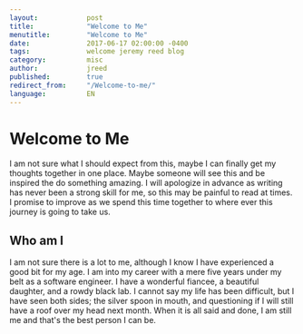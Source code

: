 ```yaml
---
layout:            post
title:             "Welcome to Me"
menutitle:         "Welcome to Me"
date:              2017-06-17 02:00:00 -0400
tags:              welcome jeremy reed blog
category:          misc
author:            jreed
published:         true
redirect_from:     "/Welcome-to-me/"
language:          EN
---
```

# Welcome to Me

I am not sure what I should expect from this, maybe I can finally get my thoughts together in one place. Maybe someone will see this and be inspired the do something amazing. I will apologize in advance as writing has never been a strong skill for me, so this may be painful to read at times. I promise to improve as we spend this time together to where ever this journey is going to take us. 

## Who am I
I am not sure there is a lot to me, although I know I have experienced a good bit for my age. I am into my career with a mere five years under my belt as a software engineer. I have a wonderful fiancee, a beautiful daughter, and a rowdy black lab. I cannot say my life has been difficult, but I have seen both sides; the silver spoon in mouth, and questioning if I will still have a roof over my head next month. When it is all said and done, I am still me and that's the best person I can be.